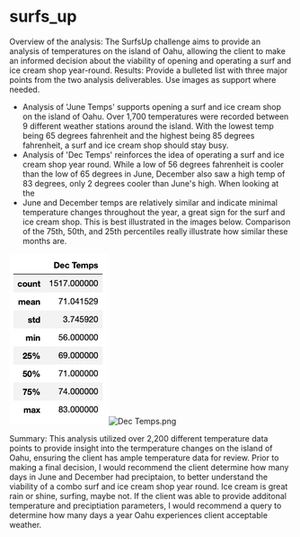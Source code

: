 # surfs_up

Overview of the analysis: The SurfsUp challenge aims to provide an analysis of temperatures on the island of Oahu, allowing the client to make an informed decision about the viability of opening and operating a surf and ice cream shop year-round. 
Results: Provide a bulleted list with three major points from the two analysis deliverables. Use images as support where needed.
* Analysis of 'June Temps' supports opening a surf and ice cream shop on the island of Oahu. Over 1,700 temperatures were recorded between 9 different weather stations around the island. With the lowest temp being 65 degrees fahrenheit and the highest being 85 degrees fahrenheit, a surf and ice cream shop should stay busy.
* Analysis of 'Dec Temps' reinforces the idea of operating a surf and ice cream shop year round. While a low of 56 degrees fahrenheit is cooler than the low of 65 degrees in June, December also saw a high temp of 83 degrees, only 2 degrees cooler than June's high. When looking at the 
*  June and December temps are relatively similar and indicate minimal temperature changes throughout the year, a great sign for the surf and ice cream shop. This is best illustrated in the images below. Comparison of the 75th, 50th, and 25th percentiles really illustrate how similar these months are. 

![June Temps.png](https://github.com/worksm/surfs_up/blob/f35c6c5950ce1276600600bb3ebd66162f5cbe3d/surfs_up2/Resources/Dec%20Temps.png)![Dec Temps.png]()



Summary: This analysis utilized over 2,200 different temperature data points to provide insight into the termperature changes on the island of Oahu, ensuring the client has ample temperature data for review. Prior to making a final decision, I would recommend the client determine how many days in June and December had preciptaion, to better understand the viability of a combo surf and ice cream shop year round. Ice cream is great rain or shine, surfing, maybe not. If the client was able to provide additonal temperature and preciptiation parameters, I would recommend a query to determine how many days a year Oahu experiences client acceptable weather. 
